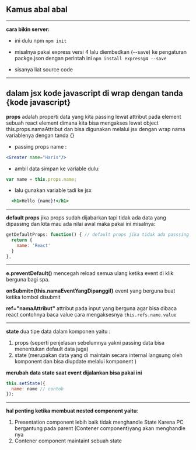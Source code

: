 ## Kamus abal abal
---
**cara bikin server:**

* ini dulu npm
```npm init```

* misalnya pakai express versi 4 lalu diembedkan (--save) ke pengaturan packge.json dengan perintah ini
```npm install express@4 --save ```

* sisanya liat source code

---
dalam jsx kode javascript di wrap dengan tanda {kode javascript}
---
**props** adalah properti data yang kita passing lewat attribut pada element
sebuah react element dimana kita bisa mengakses lewat object this.props.namaAttribut
dan bisa digunakan melalui jsx dengan wrap nama variablenya dengan tanda {}


* passing props name :

```jsx
<Greater name="Haris"/>
```

* ambil data simpan ke variable dulu:
```jsx
var name = this.props.name;
```

* lalu gunakan variable tadi ke jsx
```jsx
  <h1>Hello {name}!</h1>
```

----
**default props** jika props sudah dijabarkan tapi tidak ada data yang dipassing
dan kita mau ada nilai awal maka pakai ini misalnya:

```jsx
getDefaultProps: function() { // default props jika tidak ada passsing data maka pakai ini nilai defaultnya
  return {
    name: 'React'
  }
},
```


----
**e.preventDefault()**
mencegah reload semua ulang ketika event di klik berguna bagi spa.

**onSubmit={this.namaEventYangDipanggil}**
event yang berguna buat ketika tombol disubmit

**ref="namaAttribut"**
attribut pada input yang berguna agar bisa dibaca react contohnya baca value
cara mengaksesnya ```this.refs.name.value```


---
**state**
dua tipe data dalam komponen yaitu :

1. props (seperti penjelasan sebelumnya yakni passing data bisa menentukan default data juga)
2. state (merupakan data yang di maintain secara internal langsung oleh komponent
dan bisa diupdate melalui komponent )


**merubah data state saat  event dijalankan bisa pakai ini**
```js
this.setState({
  name: name // contoh
});
```

---
**hal penting ketika membuat nested component yaitu**:
1. Presentation component lebih baik tidak menghandle State
Karena PC bergantung pada parent (Contener component)yang akan menghandle nya
2. Contener component maintaint sebuah state
